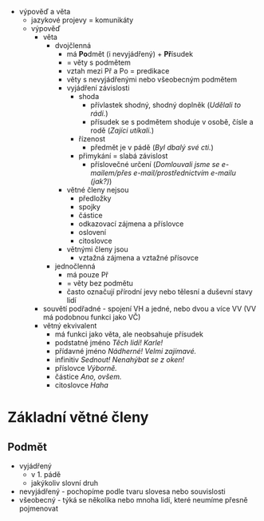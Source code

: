 * výpověď a věta
	* jazykové projevy = komunikáty
	* výpověď
		* věta
			* dvojčlenná
				* má **Po**dmět (i nevyjádřený) + **Př**ísudek
				* = věty s podmětem
				* vztah mezi Př a Po = predikace
				* věty s nevyjádřenými nebo všeobecným podmětem
				* vyjádření závislosti
					* shoda
						* přívlastek shodný, shodný doplněk (*Udělali to rádi.*)
						* přísudek se s podmětem shoduje v osobě, čísle a rodě (*Zajíci utíkali.*)
					* řízenost
						* předmět je v pádě (*Byl dbalý své cti.*)
					* přimykání = slabá závislost
						* příslovečné určení (*Domlouvali jsme se e-mailem/přes e-mail/prostřednictvím e-mailu (jak?)*)
				* větné členy nejsou
					* předložky
					* spojky
					* částice
					* odkazovací zájmena a příslovce
					* oslovení
					* citoslovce
				* větnými členy jsou
					* vztažná zájmena a vztažné přísovce
			* jednočlenná
				* má pouze Př
				* = věty bez podmětu
				* často označují přírodní jevy nebo tělesní a duševní stavy lidí
		* souvětí podřadné - spojení VH a jedné, nebo dvou a více VV (VV má podobnou funkci jako VČ)
		* větný ekvivalent
			* má funkci jako věta, ale neobsahuje přísudek
			* podstatné jméno *Těch lidí! Karle!*
			* přídavné jméno *Nádherné! Velmi zajímavé.*
			* infinitiv *Sednout! Nenahýbat se z oken!*
			* příslovce *Výborně.*
			* částice *Ano, ovšem.*
			* citoslovce *Haha*
# Základní větné členy
## Podmět
* vyjádřený
	* v 1. pádě
	* jakýkoliv slovní druh
* nevyjádřený - pochopíme podle tvaru slovesa nebo souvislosti
* všeobecný - týká se několika nebo mnoha lidí, které neumíme přesně pojmenovat